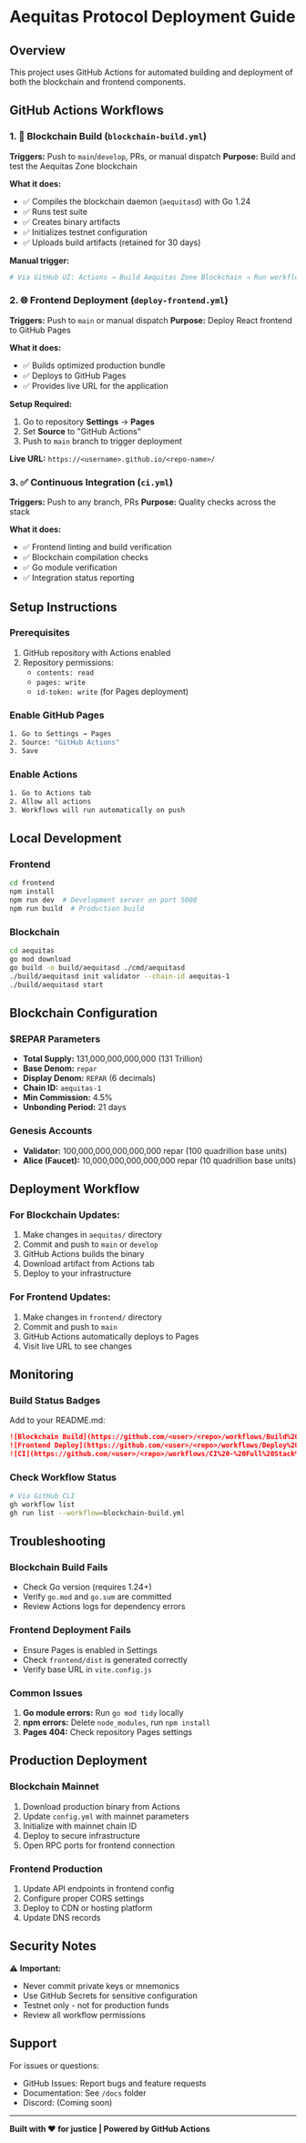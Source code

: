 # Aequitas Protocol Deployment Guide

## Overview
This project uses GitHub Actions for automated building and deployment of both the blockchain and frontend components.

## GitHub Actions Workflows

### 1. 🔗 Blockchain Build (`blockchain-build.yml`)
**Triggers:** Push to `main`/`develop`, PRs, or manual dispatch
**Purpose:** Build and test the Aequitas Zone blockchain

**What it does:**
- ✅ Compiles the blockchain daemon (`aequitasd`) with Go 1.24
- ✅ Runs test suite
- ✅ Creates binary artifacts
- ✅ Initializes testnet configuration
- ✅ Uploads build artifacts (retained for 30 days)

**Manual trigger:**
```bash
# Via GitHub UI: Actions → Build Aequitas Zone Blockchain → Run workflow
```

### 2. 🌐 Frontend Deployment (`deploy-frontend.yml`)
**Triggers:** Push to `main` or manual dispatch
**Purpose:** Deploy React frontend to GitHub Pages

**What it does:**
- ✅ Builds optimized production bundle
- ✅ Deploys to GitHub Pages
- ✅ Provides live URL for the application

**Setup Required:**
1. Go to repository **Settings** → **Pages**
2. Set **Source** to "GitHub Actions"
3. Push to `main` branch to trigger deployment

**Live URL:** `https://<username>.github.io/<repo-name>/`

### 3. ✅ Continuous Integration (`ci.yml`)
**Triggers:** Push to any branch, PRs
**Purpose:** Quality checks across the stack

**What it does:**
- ✅ Frontend linting and build verification
- ✅ Blockchain compilation checks
- ✅ Go module verification
- ✅ Integration status reporting

## Setup Instructions

### Prerequisites
1. GitHub repository with Actions enabled
2. Repository permissions:
   - `contents: read`
   - `pages: write`
   - `id-token: write` (for Pages deployment)

### Enable GitHub Pages
```bash
1. Go to Settings → Pages
2. Source: "GitHub Actions"
3. Save
```

### Enable Actions
```bash
1. Go to Actions tab
2. Allow all actions
3. Workflows will run automatically on push
```

## Local Development

### Frontend
```bash
cd frontend
npm install
npm run dev  # Development server on port 5000
npm run build  # Production build
```

### Blockchain
```bash
cd aequitas
go mod download
go build -o build/aequitasd ./cmd/aequitasd
./build/aequitasd init validator --chain-id aequitas-1
./build/aequitasd start
```

## Blockchain Configuration

### $REPAR Parameters
- **Total Supply:** 131,000,000,000,000 (131 Trillion)
- **Base Denom:** `repar`
- **Display Denom:** `REPAR` (6 decimals)
- **Chain ID:** `aequitas-1`
- **Min Commission:** 4.5%
- **Unbonding Period:** 21 days

### Genesis Accounts
- **Validator:** 100,000,000,000,000,000 repar (100 quadrillion base units)
- **Alice (Faucet):** 10,000,000,000,000,000 repar (10 quadrillion base units)

## Deployment Workflow

### For Blockchain Updates:
1. Make changes in `aequitas/` directory
2. Commit and push to `main` or `develop`
3. GitHub Actions builds the binary
4. Download artifact from Actions tab
5. Deploy to your infrastructure

### For Frontend Updates:
1. Make changes in `frontend/` directory
2. Commit and push to `main`
3. GitHub Actions automatically deploys to Pages
4. Visit live URL to see changes

## Monitoring

### Build Status Badges
Add to your README.md:
```markdown
![Blockchain Build](https://github.com/<user>/<repo>/workflows/Build%20Aequitas%20Zone%20Blockchain/badge.svg)
![Frontend Deploy](https://github.com/<user>/<repo>/workflows/Deploy%20Frontend%20to%20GitHub%20Pages/badge.svg)
![CI](https://github.com/<user>/<repo>/workflows/CI%20-%20Full%20Stack%20Testing/badge.svg)
```

### Check Workflow Status
```bash
# Via GitHub CLI
gh workflow list
gh run list --workflow=blockchain-build.yml
```

## Troubleshooting

### Blockchain Build Fails
- Check Go version (requires 1.24+)
- Verify `go.mod` and `go.sum` are committed
- Review Actions logs for dependency errors

### Frontend Deployment Fails
- Ensure Pages is enabled in Settings
- Check `frontend/dist` is generated correctly
- Verify base URL in `vite.config.js`

### Common Issues
1. **Go module errors:** Run `go mod tidy` locally
2. **npm errors:** Delete `node_modules`, run `npm install`
3. **Pages 404:** Check repository Pages settings

## Production Deployment

### Blockchain Mainnet
1. Download production binary from Actions
2. Update `config.yml` with mainnet parameters
3. Initialize with mainnet chain ID
4. Deploy to secure infrastructure
5. Open RPC ports for frontend connection

### Frontend Production
1. Update API endpoints in frontend config
2. Configure proper CORS settings
3. Deploy to CDN or hosting platform
4. Update DNS records

## Security Notes

⚠️ **Important:**
- Never commit private keys or mnemonics
- Use GitHub Secrets for sensitive configuration
- Testnet only - not for production funds
- Review all workflow permissions

## Support

For issues or questions:
- GitHub Issues: Report bugs and feature requests
- Documentation: See `/docs` folder
- Discord: (Coming soon)

---
**Built with ❤️ for justice | Powered by GitHub Actions**
